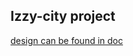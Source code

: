 ## Izzy-city project ##

[design can be found in doc](https://docs.google.com/document/d/1BCJDxCQm1cxbGme3nD_mjg3hG_enfjJW)

